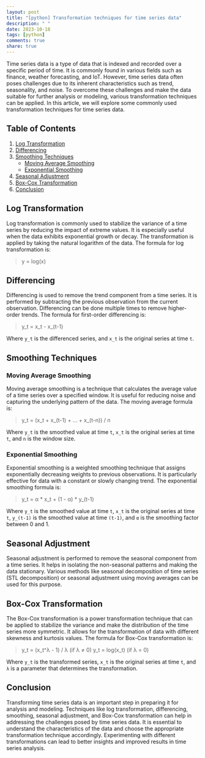 ```yaml
---
layout: post
title: "[python] Transformation techniques for time series data"
description: " "
date: 2023-10-18
tags: [python]
comments: true
share: true
---
```


Time series data is a type of data that is indexed and recorded over a specific period of time. It is commonly found in various fields such as finance, weather forecasting, and IoT. However, time series data often poses challenges due to its inherent characteristics such as trend, seasonality, and noise. To overcome these challenges and make the data suitable for further analysis or modeling, various transformation techniques can be applied. In this article, we will explore some commonly used transformation techniques for time series data.

## Table of Contents
1. [Log Transformation](#log-transformation)
2. [Differencing](#differencing)
3. [Smoothing Techniques](#smoothing-techniques)
   - [Moving Average Smoothing](#moving-average-smoothing)
   - [Exponential Smoothing](#exponential-smoothing)
4. [Seasonal Adjustment](#seasonal-adjustment)
5. [Box-Cox Transformation](#box-cox-transformation)
6. [Conclusion](#conclusion)

## Log Transformation <a name="log-transformation"></a>
Log transformation is commonly used to stabilize the variance of a time series by reducing the impact of extreme values. It is especially useful when the data exhibits exponential growth or decay. The transformation is applied by taking the natural logarithm of the data. The formula for log transformation is:

> y = log(x)

## Differencing <a name="differencing"></a>
Differencing is used to remove the trend component from a time series. It is performed by subtracting the previous observation from the current observation. Differencing can be done multiple times to remove higher-order trends. The formula for first-order differencing is:

> y_t = x_t - x_(t-1)

Where `y_t` is the differenced series, and `x_t` is the original series at time `t`.

## Smoothing Techniques <a name="smoothing-techniques"></a>

### Moving Average Smoothing <a name="moving-average-smoothing"></a>
Moving average smoothing is a technique that calculates the average value of a time series over a specified window. It is useful for reducing noise and capturing the underlying pattern of the data. The moving average formula is:

> y_t = (x_t + x_(t-1) + ... + x_(t-n)) / n

Where `y_t` is the smoothed value at time `t`, `x_t` is the original series at time `t`, and `n` is the window size.

### Exponential Smoothing <a name="exponential-smoothing"></a>
Exponential smoothing is a weighted smoothing technique that assigns exponentially decreasing weights to previous observations. It is particularly effective for data with a constant or slowly changing trend. The exponential smoothing formula is:

> y_t = α * x_t + (1 - α) * y_(t-1)

Where `y_t` is the smoothed value at time `t`, `x_t` is the original series at time `t`, `y_(t-1)` is the smoothed value at time `(t-1)`, and `α` is the smoothing factor between 0 and 1.

## Seasonal Adjustment <a name="seasonal-adjustment"></a>
Seasonal adjustment is performed to remove the seasonal component from a time series. It helps in isolating the non-seasonal patterns and making the data stationary. Various methods like seasonal decomposition of time series (STL decomposition) or seasonal adjustment using moving averages can be used for this purpose.

## Box-Cox Transformation <a name="box-cox-transformation"></a>
The Box-Cox transformation is a power transformation technique that can be applied to stabilize the variance and make the distribution of the time series more symmetric. It allows for the transformation of data with different skewness and kurtosis values. The formula for Box-Cox transformation is:

> y_t = (x_t^λ - 1) / λ     (if λ ≠ 0)
> y_t = log(x_t)           (if λ = 0)

Where `y_t` is the transformed series, `x_t` is the original series at time `t`, and `λ` is a parameter that determines the transformation.

## Conclusion <a name="conclusion"></a>
Transforming time series data is an important step in preparing it for analysis and modeling. Techniques like log transformation, differencing, smoothing, seasonal adjustment, and Box-Cox transformation can help in addressing the challenges posed by time series data. It is essential to understand the characteristics of the data and choose the appropriate transformation technique accordingly. Experimenting with different transformations can lead to better insights and improved results in time series analysis.